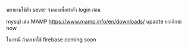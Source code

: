 พยายามใช้ตัว sever จำลองเพื่อทำตัว login ก่อน

mysql
เช่น MAMP
https://www.mamp.info/en/downloads/
 upadte ยกเลิกซะ now 


ในกรณี ถ้าอยากใช้ firebase
coming soon
